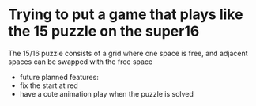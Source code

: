 # Trying to put a game that plays like the 15 puzzle on the super16
The 15/16 puzzle consists of a grid where one space is free, and adjacent spaces can be swapped with the free space 
* future planned features:
* fix the start at red
* have a cute animation play when the puzzle is solved

